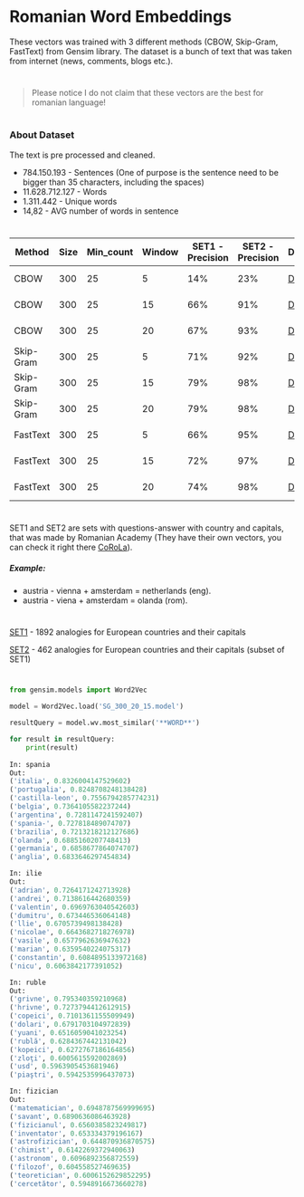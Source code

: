 # Romanian Word Embeddings

These vectors was trained with 3 different methods (CBOW, Skip-Gram, FastText) from Gensim library. The dataset is a bunch of text that was taken from internet (news, comments, blogs etc.).

#

> Please notice I do not claim that these vectors are the best for romanian language!

#

### About Dataset
The text is pre processed and cleaned.

- 784.150.193 -  Sentences (One of purpose is the sentence need to be bigger than 35 characters, including the spaces) 
- 11.628.712.127 -  Words
- 1.311.442 - Unique words
- 14,82 - AVG number of words in sentence

#

| Method | Size | Min_count | Window | SET1 - Precision | SET2 - Precision | Download | Size | 
| ------ |----- | --------- | ------ | ---- | ---- | --------- | ----- |
| CBOW | 300 | 25 | 5 | 14% | 23% | <a href="https://utm-my.sharepoint.com/:u:/g/personal/alexandru_petrachi_iis_utm_md/ERi2j7fQ5bJEgD0-AkLqxacBENnRopTmoyNmF27fmgu9SQ?e=9tWddy">Download</a> | 4.2 GB |
| CBOW | 300 | 25 | 15 | 66% | 91% | <a href="https://utm-my.sharepoint.com/:u:/g/personal/alexandru_petrachi_iis_utm_md/EUREkeqmIjxMhLaRs5Z_0QUBlYiFNKmMjE5zdfCjeStaxA?e=Fw74R1">Download</a> | 4.2 GB |
| CBOW | 300 | 25 | 20 | 67% | 93% | <a href="https://utm-my.sharepoint.com/:u:/g/personal/alexandru_petrachi_iis_utm_md/Eb33ZorHlgNCibiE9HQdq9oBW6szxsfGN-kvscq5MQH5Fw?e=YWULbn">Download</a> | 4.2 GB |
| Skip-Gram | 300 | 25 | 5 | 71% | 92% | <a href="https://drive.google.com/file/d/1BenQcAFpo-K4FSL0DcdxMa0uLLT-uZvu/view?usp=sharing">Download</a> | 4.2 GB |
| Skip-Gram | 300 | 25 | 15 | 79% | 98% | <a href="https://drive.google.com/file/d/1getGtHreDWL0TAZdXaovPewKx0OGgPQS/view?usp=sharing">Download</a> | 4.2 GB |
| Skip-Gram | 300 | 25 | 20 | 79% | 98% | <a href="https://drive.google.com/file/d/17AzcDiM9FVwE9TUZToZiEqUP9OGrXqIM/view?usp=sharing">Download</a> | 4.2 GB |
| FastText | 300 | 25 | 5 | 66% | 95% | <a href="https://drive.google.com/file/d/1zgm8v_scFWhbECOp9T0ZnLQtJ89T6h5r/view?usp=sharing">Download</a> | 6.29 GB |
| FastText | 300 | 25 | 15 | 72% | 97% | <a href="https://drive.google.com/file/d/1XOcijO_gAP3PZJCf8-PO3Tii4ThNxX6p/view?usp=sharing">Download</a> | 6.29 GB |
| FastText | 300 | 25 | 20 | 74% | 98% | <a href="https://drive.google.com/file/d/1YRMq7Gt_Eq-IJm1-2RLPCQxyOsfQgc_k/view?usp=sharing">Download</a> | 6.29 GB |

#

SET1 and SET2 are sets with questions-answer with country and capitals, that was made by Romanian Academy (They have their own vectors, you can check it right there [CoRoLa](http://89.38.230.23/word_embeddings/)).


##### Example:
- austria - vienna + amsterdam = netherlands  (eng).
- austria - viena + amsterdam = olanda (rom).

#

[SET1](https://github.com/BlackKakapo/Romanian-Word-Embeddings/tree/main/SET/SET1) - 1892 analogies for European countries and their capitals

[SET2](https://github.com/BlackKakapo/Romanian-Word-Embeddings/tree/main/SET/SET2) - 462 analogies for European countries and their capitals (subset of SET1)

#

```python
from gensim.models import Word2Vec

model = Word2Vec.load('SG_300_20_15.model')

resultQuery = model.wv.most_similar('**WORD**')

for result in resultQuery:
    print(result)
    
In: spania
Out:
('italia', 0.8326004147529602)
('portugalia', 0.8248708248138428)
('castilla-leon', 0.7556794285774231)
('belgia', 0.7364105582237244)
('argentina', 0.7281147241592407)
('spania-', 0.727818489074707)
('brazilia', 0.7213218212127686)
('olanda', 0.6885160207748413)
('germania', 0.6858677864074707)
('anglia', 0.6833646297454834)

In: ilie
Out:
('adrian', 0.7264171242713928)
('andrei', 0.7138616442680359)
('valentin', 0.6969763040542603)
('dumitru', 0.673446536064148)
('llie', 0.6705739498138428)
('nicolae', 0.6643682718276978)
('vasile', 0.6577962636947632)
('marian', 0.6359540224075317)
('constantin', 0.6084895133972168)
('nicu', 0.6063842177391052)

In: ruble
Out: 
('grivne', 0.795340359210968)
('hrivne', 0.7273794412612915)
('copeici', 0.7101361155509949)
('dolari', 0.6791703104972839)
('yuani', 0.6516059041023254)
('rublă', 0.6284367442131042)
('kopeici', 0.6272767186164856)
('zloţi', 0.6005615592002869)
('usd', 0.5963905453681946)
('piaştri', 0.5942535996437073)

In: fizician
Out:
('matematician', 0.6948787569999695)
('savant', 0.6890636086463928)
('fizicianul', 0.6560385823249817)
('inventator', 0.653334379196167)
('astrofizician', 0.644870936870575)
('chimist', 0.6142269372940063)
('astronom', 0.6096892356872559)
('filozof', 0.604558527469635)
('teoretician', 0.6006152629852295)
('cercetător', 0.5948916673660278)
```
